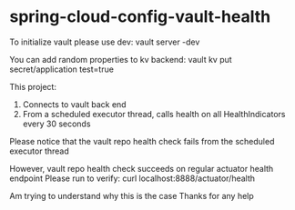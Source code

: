 # spring-cloud-config-vault-health

To initialize vault please use dev:
vault server -dev

You can add random properties to kv backend:
vault kv put secret/application test=true


This project:
1) Connects to vault back end
2) From a scheduled executor thread, calls health on all HealthIndicators every 30 seconds

Please notice that the vault repo health check fails from the scheduled executor thread

However, vault repo health check succeeds on regular actuator health endpoint
Please run to verify: curl localhost:8888/actuator/health



Am trying to understand why this is the case
Thanks for any help

